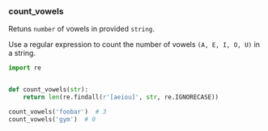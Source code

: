 ### count_vowels

Retuns `number` of vowels in provided `string`.

Use a regular expression to count the number of vowels `(A, E, I, O, U)` in a string.

```python
import re


def count_vowels(str):
    return len(re.findall(r'[aeiou]', str, re.IGNORECASE))
```

``` python
count_vowels('foobar')  # 3
count_vowels('gym')  # 0
```
